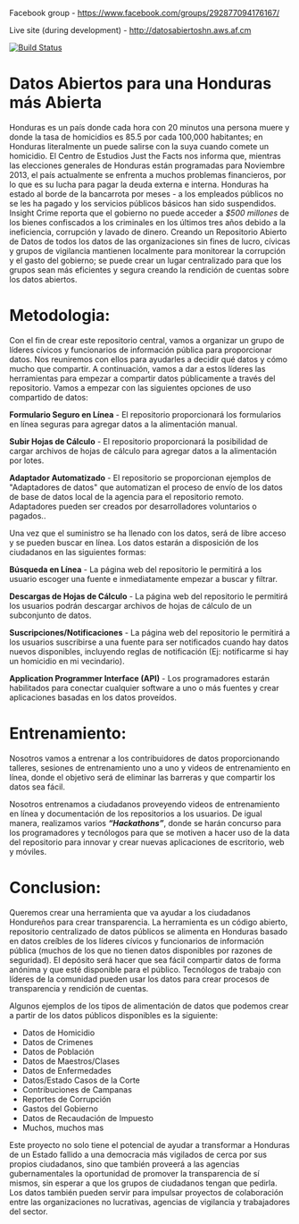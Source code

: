 Facebook group - https://www.facebook.com/groups/292877094176167/

Live site (during development) - http://datosabiertoshn.aws.af.cm

[![Build Status](https://travis-ci.org/AcklenAvenue/DatosAbiertos.png)](https://travis-ci.org/AcklenAvenue/DatosAbiertos)

Datos Abiertos para una Honduras más Abierta
=========
Honduras es un país donde cada hora con 20 minutos una persona muere y donde la tasa de homicidios es 85.5 por cada 100,000 habitantes; en Honduras literalmente un puede salirse con la suya cuando comete un homicidio. El Centro de Estudios Just the Facts nos informa que, mientras las elecciones generales de Honduras están programadas para Noviembre 2013, el país actualmente se enfrenta a muchos problemas financieros, por lo que es su lucha para pagar la deuda externa e interna. Honduras ha estado al borde de la bancarrota por meses - a los empleados públicos no se les ha pagado y los servicios públicos básicos han sido suspendidos. Insight Crime reporta que el gobierno no puede acceder a _$500 millones_ de los bienes confiscados a los criminales en los últimos tres años debido a la ineficiencia, corrupción y lavado de dinero. Creando un Repositorio Abierto de Datos de todos los datos de las organizaciones sin fines de lucro, cívicas y grupos de vigilancia mantienen localmente para monitorear la corrupción y el gasto del gobierno; se puede crear un lugar centralizado para que los grupos sean más eficientes y segura creando la rendición de cuentas sobre los datos abiertos.

Metodologia:
============
Con el fin de crear este repositorio central, vamos a organizar un grupo de líderes cívicos y funcionarios de información pública para proporcionar datos. Nos reuniremos con ellos para ayudarles a decidir qué datos y cómo mucho que compartir. A continuación, vamos a dar a estos líderes las herramientas para empezar a compartir datos públicamente a través del repositorio. Vamos a empezar con las siguientes opciones de uso compartido de datos:

**Formulario Seguro en Línea** - El repositorio proporcionará los formularios en línea seguras para agregar datos a la alimentación manual.

**Subir Hojas de Cálculo** - El repositorio proporcionará la posibilidad de cargar archivos de hojas de cálculo para agregar datos a la alimentación por lotes.

**Adaptador Automatizado**  - El repositorio se proporcionan ejemplos de "Adaptadores de datos" que automatizan el proceso de envío de los datos de base de datos local de la agencia para el repositorio remoto. Adaptadores pueden ser creados por desarrolladores voluntarios o pagados..

Una vez que el suministro se ha llenado con los datos, será de libre acceso y se pueden buscar en línea. Los datos estarán a disposición de los ciudadanos en las siguientes formas:

**Búsqueda en Línea** - La página web del repositorio le permitirá a los usuario escoger una fuente e inmediatamente empezar a buscar y filtrar.

**Descargas de Hojas de Cálculo** - La página web del repositorio le permitirá los usuarios podrán descargar archivos de hojas de cálculo de un subconjunto de datos. 

**Suscripciones/Notificaciones** - La página web del repositorio le permitirá a los usuarios suscribirse a una fuente para ser notificados cuando hay datos nuevos disponibles, incluyendo reglas de notificación (Ej: notificarme si hay un homicidio en mi vecindario).

**Application Programmer Interface (API)** - Los programadores estarán habilitados para conectar cualquier software a uno o más fuentes y crear aplicaciones basadas en los datos proveídos.

Entrenamiento:
==============
Nosotros vamos a entrenar a los contribuidores de datos proporcionando talleres, sesiones de entrenamiento uno a uno y videos de entrenamiento en línea, donde el objetivo será de eliminar las barreras y que compartir los datos sea fácil.

Nosotros entrenamos a ciudadanos proveyendo videos de entrenamiento en línea y documentación de los repositorios a los usuarios. De igual manera, realizamos varios _**“Hackathons”**_, donde se harán concurso para los programadores y tecnólogos para que se motiven a hacer uso de la data del repositorio para innovar y crear nuevas aplicaciones de escritorio, web y móviles.

Conclusion:
===========
Queremos crear una herramienta que va ayudar a los ciudadanos Hondureños para crear transparencia. La herramienta es un código abierto, repositorio centralizado de datos públicos se alimenta en Honduras basado en datos creíbles de los líderes cívicos y funcionarios de información pública (muchos de los que no tienen datos disponibles por razones de seguridad). El depósito será hacer que sea fácil compartir datos de forma anónima y que esté disponible para el público. Tecnólogos de trabajo con líderes de la comunidad pueden usar los datos para crear procesos de transparencia y rendición de cuentas.

Algunos ejemplos de los tipos de alimentación de datos que podemos crear a partir de los datos públicos disponibles es la siguiente:

* Datos de Homicidio
* Datos de Crimenes
* Datos de Población
* Datos de Maestros/Clases
* Datos de Enfermedades
* Datos/Estado Casos de la Corte
* Contribuciones de Campanas
* Reportes de Corrupción
* Gastos del Gobierno
* Datos de Recaudación de Impuesto
* Muchos, muchos mas

Este proyecto no solo tiene el potencial de ayudar a transformar a Honduras de un Estado fallido a una democracia más vigilados de cerca por sus propios ciudadanos, sino que también proveerá a las agencias gubernamentales la oportunidad de promover la transparencia de sí mismos, sin esperar a que los grupos de ciudadanos tengan que pedirla. Los datos también pueden servir para impulsar proyectos de colaboración entre las organizaciones no lucrativas, agencias de vigilancia y trabajadores del sector.


